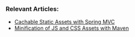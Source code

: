 ### Relevant Articles:
- [Cachable Static Assets with Spring MVC](http://www.nklkarthi.com/cachable-static-assets-with-spring-mvc)
- [Minification of JS and CSS Assets with Maven](http://www.nklkarthi.com/maven-minification-of-js-and-css-assets)
